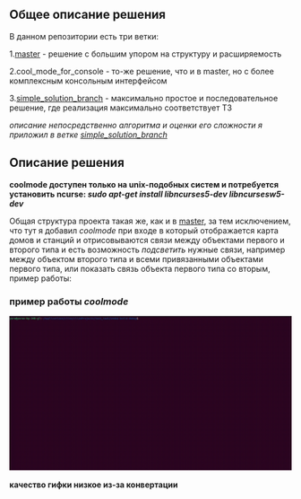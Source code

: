 ## Общее описание решения

В данном репозитории есть три ветки:

1.[master](https://github.com/tinunadno/test_task/tree/master) - решение с большим упором на структуру и расширяемость

2.cool_mode_for_console - то-же решение, что и в master, но с более комплексным консольным интерфейсом

3.[simple_solution_branch](https://github.com/tinunadno/test_task/tree/simple_solution_branch) - максимально простое и последовательное решение, где реализация максимально соответствует ТЗ

*описание непосредственно алгоритма и оценки его сложности я приложил в ветке [simple_solution_branch](https://github.com/tinunadno/test_task/tree/simple_solution_branch)*

## Описание решения

**coolmode доступен только на unix-подобных систем и потребуется установить ncurse: *sudo apt-get install libncurses5-dev libncursesw5-dev***


Общая структура проекта такая же, как и в [master](https://github.com/tinunadno/test_task/tree/master), за тем исключением, что тут 
я добавил *coolmode* при входе в который отображается карта домов и станций и отрисовываются связи между объектами первого и второго типа
 и есть возможность *подсветить* нужные связи, например между объектом второго типа и всеми привязанными объектами первого типа, или показать связь объекта первого типа со вторым, пример работы:

### пример работы *coolmode*

![example](content/example.gif)

**качество гифки низкое из-за конвертации**